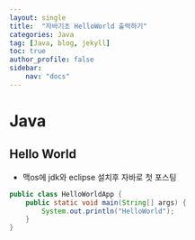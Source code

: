 ```yaml
---
layout: single
title:  "자바기초 HelloWorld 출력하기"
categories: Java
tag: [Java, blog, jekyll]
toc: true
author_profile: false
sidebar:
    nav: "docs"
---
```

# Java

## Hello World
- 맥os에 jdk와 eclipse 설치후 자바로 첫 포스팅


```java
public class HelloWorldApp {
	public static void main(String[] args) {
		System.out.println("HelloWorld");
	}
}
```
